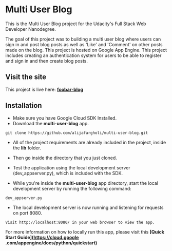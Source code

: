 Multi User  Blog
================

This is the Multi User Blog project for the Udacity's Full Stack Web
Developer Nanodegree.

The goal of this project was to building a multi user blog where users can
sign in and post blog posts as well as 'Like' and 'Comment' on other posts made
on the blog. This project is hosted on Google App Engine. This project
includes creating an authentication system for users to be able to register
and sign in and then create blog posts.

## Visit the site

This project is live here:
__[foobar-blog](http://foobar-blog.appspot.com/ "Udacity Multi User Blog
Project")__


## Installation


* Make sure you have Google Cloud SDK Installed.
* Download the __multi-user-blog__ app.
```
git clone https://github.com/alijafargholi/multi-user-blog.git
```

* All of the project requirements are already included in the project, inside
the __lib__ folder.

* Then go inside the directory that you just cloned.

* Test the application using the local development server (dev_appserver.py),
which is included with the SDK.

* While you're inside the __multi-user-blog__ app directory, start the
local development server by running the following command:
```
dev_appserver.py
```

* The local development server is now running and listening for requests on
port 8080.
```
Visit http://localhost:8080/ in your web browser to view the app.
```


For more information on how to locally run this app, please visit this
__[Quick Start Guide](https://cloud.google
.com/appengine/docs/python/quickstart)__